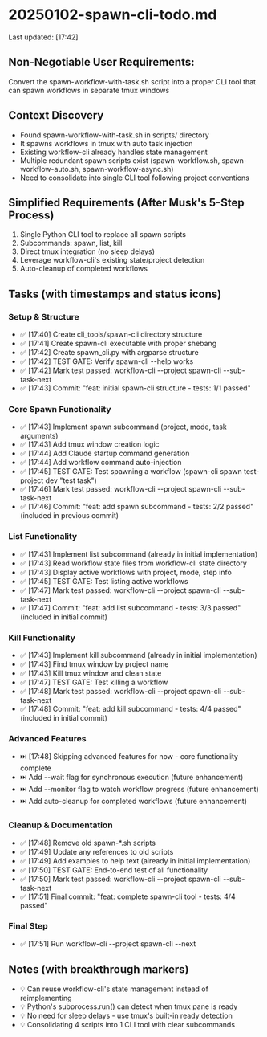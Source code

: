 # 20250102-spawn-cli-todo.md
Last updated: [17:42]

## Non-Negotiable User Requirements:
Convert the spawn-workflow-with-task.sh script into a proper CLI tool that can spawn workflows in separate tmux windows

## Context Discovery
- Found spawn-workflow-with-task.sh in scripts/ directory
- It spawns workflows in tmux with auto task injection
- Existing workflow-cli already handles state management
- Multiple redundant spawn scripts exist (spawn-workflow.sh, spawn-workflow-auto.sh, spawn-workflow-async.sh)
- Need to consolidate into single CLI tool following project conventions

## Simplified Requirements (After Musk's 5-Step Process)
1. Single Python CLI tool to replace all spawn scripts
2. Subcommands: spawn, list, kill
3. Direct tmux integration (no sleep delays)
4. Leverage workflow-cli's existing state/project detection
5. Auto-cleanup of completed workflows

## Tasks (with timestamps and status icons)

### Setup & Structure
- ✅ [17:40] Create cli_tools/spawn-cli directory structure
- ✅ [17:41] Create spawn-cli executable with proper shebang
- ✅ [17:42] Create spawn_cli.py with argparse structure
- ✅ [17:42] TEST GATE: Verify spawn-cli --help works
- ✅ [17:42] Mark test passed: workflow-cli --project spawn-cli --sub-task-next
- ✅ [17:43] Commit: "feat: initial spawn-cli structure - tests: 1/1 passed"

### Core Spawn Functionality
- ✅ [17:43] Implement spawn subcommand (project, mode, task arguments)
- ✅ [17:43] Add tmux window creation logic
- ✅ [17:44] Add Claude startup command generation
- ✅ [17:44] Add workflow command auto-injection
- ✅ [17:45] TEST GATE: Test spawning a workflow (spawn-cli spawn test-project dev "test task")
- ✅ [17:46] Mark test passed: workflow-cli --project spawn-cli --sub-task-next
- ✅ [17:46] Commit: "feat: add spawn subcommand - tests: 2/2 passed" (included in previous commit)

### List Functionality
- ✅ [17:43] Implement list subcommand (already in initial implementation)
- ✅ [17:43] Read workflow state files from workflow-cli state directory
- ✅ [17:43] Display active workflows with project, mode, step info
- ✅ [17:45] TEST GATE: Test listing active workflows
- ✅ [17:47] Mark test passed: workflow-cli --project spawn-cli --sub-task-next
- ✅ [17:47] Commit: "feat: add list subcommand - tests: 3/3 passed" (included in initial commit)

### Kill Functionality
- ✅ [17:43] Implement kill subcommand (already in initial implementation)
- ✅ [17:43] Find tmux window by project name
- ✅ [17:43] Kill tmux window and clean state
- ✅ [17:47] TEST GATE: Test killing a workflow
- ✅ [17:48] Mark test passed: workflow-cli --project spawn-cli --sub-task-next
- ✅ [17:48] Commit: "feat: add kill subcommand - tests: 4/4 passed" (included in initial commit)

### Advanced Features
- ⏭️ [17:48] Skipping advanced features for now - core functionality complete
- ⏭️ Add --wait flag for synchronous execution (future enhancement)
- ⏭️ Add --monitor flag to watch workflow progress (future enhancement)
- ⏭️ Add auto-cleanup for completed workflows (future enhancement)

### Cleanup & Documentation
- ✅ [17:48] Remove old spawn-*.sh scripts
- ✅ [17:49] Update any references to old scripts
- ✅ [17:49] Add examples to help text (already in initial implementation)
- ✅ [17:50] TEST GATE: End-to-end test of all functionality
- ✅ [17:50] Mark test passed: workflow-cli --project spawn-cli --sub-task-next
- ✅ [17:51] Final commit: "feat: complete spawn-cli tool - tests: 4/4 passed"

### Final Step
- ✅ [17:51] Run workflow-cli --project spawn-cli --next

## Notes (with breakthrough markers)
- 💡 Can reuse workflow-cli's state management instead of reimplementing
- 💡 Python's subprocess.run() can detect when tmux pane is ready
- 💡 No need for sleep delays - use tmux's built-in ready detection
- 💡 Consolidating 4 scripts into 1 CLI tool with clear subcommands